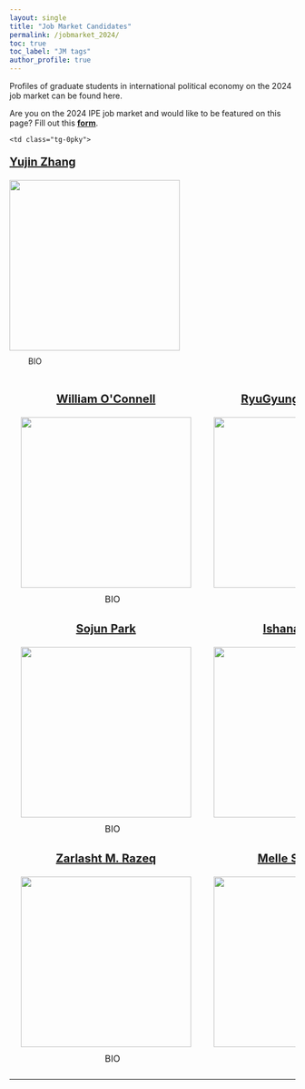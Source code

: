 ```yaml
---
layout: single
title: "Job Market Candidates"
permalink: /jobmarket_2024/
toc: true
toc_label: "JM tags"
author_profile: true
---
```


Profiles of graduate students in international political economy on the 2024 job market can be found here. 

Are you on the 2024 IPE job market and would like to be featured on this page? Fill out this <a href = "https://docs.google.com/forms/d/e/1FAIpQLSfplQyOa9VMP23xnjb21ifpc-UbWY7ZxyY2bRAaao3_jnjn0A/viewform?usp=sf_link"><b>form</b></a>.

<style>
HTML SCSSResult Skip Results Iframe
EDIT ON
body {
  padding: 100px;
  font-family: -apple-system, BlinkMacSystemFont, "Segoe UI", Roboto, Helvetica,
    Arial, sans-serif, "Apple Color Emoji", "Segoe UI Emoji", "Segoe UI Symbol";
}

details {
  position: relative;
  display: inline-block;
  cursor: pointer;
  border-radius: 3px;
  transition: 0.15s background linear;
  &:hover {
    background: #d4d1ec;
  }
}

details > summary::-webkit-details-marker {
  display: none;
  float:left;
}

summary {
  padding: 10px;
  list-style: none;
  background: url("https://assets.codepen.io/14179/Info.svg") 11px 11.5px
    no-repeat;
  padding-left: 33px;
}

details p {
  text-align: left;
  cursor: auto;
  background: #eee;
  padding: 15px;
  width: 350px;
  position: absolute;
  left: -150px;
  top: 35px;
  border-radius: 4px;
  right: 100px;

  &:before {
    content: "";
    width: 0;
    height: 0;
    border-left: 8px solid transparent;
    border-right: 8px solid transparent;
    border-bottom: 12px solid #eee;
    top: -10px;
    position: absolute;
    left: 10px;
  }
}

details div {
  text-align: left;
  cursor: auto;
  background: #eee;
  padding: 15px;
  width: 350px;
  position: absolute;
  left: 0px;
  top: 35px;
  border-radius: 4px;
  right: 250px;

  &:before {
    content: "";
    width: 0;
    height: 0;
    border-left: 8px solid transparent;
    border-right: 8px solid transparent;
    border-bottom: 12px solid #eee;
    top: -10px;
    position: absolute;
    left: 10px;
  }
}

details[open] p {
  animation: animateDown 0.2s linear forwards;
}

details[open] div {
  animation: animateDown 0.2s linear forwards;
}

@keyframes animateDown {
  0% {
    opacity: 0;
    transform: translatey(-15px);
  }
  100% {
    opacity: 1;
    transform: translatey(0);
  }
}
</style>

<style type="text/css">
  td {
    text-align: center;
    padding: 0 20px;
  }
</style>


<table class="tg">
<thead>
    <tr>
            <td class="tg-0pky">
    <p style="font-size:20px"><a href = "http://williamdoconnell.com"><b>William O'Connell</b></a></p>
<a href="http://williamdoconnell.com">
    <img src="https://gsipe-workshop.github.io/images/WilliamOConnell.jpg" width="300" height="300"
    ></a>
  <br />
  <details><summary>BIO</summary><p>William D. O’Connell is a postdoctoral researcher at Columbia University’s Center for Political Economy. His book project focuses on the management of international financial crises and the interplay between technocratic and political cooperation. His other research projects focus on the political economy of financial regulation, EU integration, and the rise of China. He has written op-eds and made several media appearances discussing cryptocurrency regulation, the failures of FTX, Credit Suisse, and Silicon Valley Bank, as well as a variety of other economic policy issues. He completed his PhD at the University of Toronto. 
    </p>
  </details>
  </td>
      <td class="tg-0pky">
    <p style="font-size:20px"><a href = ""><b>RyuGyung (Rio) Park</b></a></p>
    <a href="https://riopark.weebly.com/">
    <img src="https://gsipe-workshop.github.io/images/RyuGyung_Park.JPG" width="300" height="300"
    ></a>
  <br />
  <details><summary>BIO</summary><p>RyuGyung (Rio) Park is a PhD candidate at the University of California, Davis. Her research focuses on the international political economy of trade and environmental policies. Her dissertation examines the behaviors of legislators, interest groups, and the public in the dual challenge of free trade and climate change. More broadly, she studies trade-offs between economy and environment, using a variety of research methods, including causal inference designs, survey experiments, and interviews. She received her B.A. in international relations and communications, and her M.A. in public policy from Seoul National University. </p>
  </details>
  </td>
                </tr>
</thead>
<thead>
  <tr>
      <td class="tg-0pky">
   <p style="font-size:20px"><a href = "https://www.sojunpark.com/"><b>Sojun Park</b></a></p>
    <a href="https://www.sojunpark.com/">
    <img src="https://gsipe-workshop.github.io/images/Sojun_Park.jpg" width="300" height="300"
    ></a>
  <br />
  <details><summary>BIO</summary><p>I am a Ph.D. candidate at Princeton University and a Global Political Economy Project fellow at Georgetown University. My research uncovers various sources of economic insecurity firms encounter in a globalized world, such as intellectual property theft and pandemics, and shows how the unpredictability of global markets drives corporate political behaviors and trade negotiations. I hold a B.A. in International Studies and a B.A. in Economics from Korea University. My work has been published at the Review of International Organizations and won the Best Graduate Student Paper Award at the International Studies Association's International Political Economy (IPE) section in 2024. </p>
  </details>
  </td>
     <td class="tg-0pky">
   <p style="font-size:20px"><a href = "https://ishanaratan.com/"><b>Ishana Ratan</b></a></p>
    <a href="https://ishanaratan.com/">
    <img src="https://gsipe-workshop.github.io/images/Ishana_Ratan.jpg" width="300" height="300"
    ></a>
  <br />
  <details><summary>BIO</summary><p>I am a PhD candidate in Political Science at the University of California, Berkeley. I research the international political economy of renewable energy investment, and my dissertation project examines how renewable energy firm ownership shapes lobbying for the energy transition. I am also an Assistant Director at the Berkeley APEC Study Center and pre-doctoral fellow at the Boston University Global Development Policy Center (2022-2024). My work has been funded by the UC Institute for Global Conflict and Cooperation, the UC Berkeley Institute for International Studies, Network for a New Political Economy, and American Political Science Association. </p>
  </details> 
  </td>
              </tr>
</thead>
<thead>
  <tr>
      <td class="tg-0pky">
    <p style="font-size:20px"><a href = "https://www.zarlashtmrazeq.com/"><b>Zarlasht M. Razeq</b></a></p>
    <a href="https://www.zarlashtmrazeq.com/">
    <img src="https://gsipe-workshop.github.io/images/Zarlasht_Razeq.jpg"   width="300" height="300"
    ></a>
  <br />
  <details><summary>BIO</summary><p>Zarlasht received her Ph.D. in Political Science from McGill University in 2023. Her research interests are in the IPE of trade, GVCs, and FDI. Her dissertation examined the effect of trade institutions (deep PTAs) on GVCs at the country and firm levels. In 2024/2025, she is a research fellow at the Niehaus Center for Globalization and Governance.  Her current projects focus on MNCs’ supply chain networks, FDI and climate change, and the role of international trade institutions in supply chain resilience. In the 2023/2024 academic year, she was a Research Fellow at the Warwick Business School U.K.  
  </p>
  </details> 
  </td>

<td class="tg-0pky">
   <p style="font-size:20px"><a href = "https://uva.theopenscholar.com/melle-scholten"><b>Melle Scholten</b></a></p>
    <a href="https://uva.theopenscholar.com/melle-scholten">
    <img src="https://gsipe-workshop.github.io/images/Melle_Scholten.jpg" width="300" height="300"
    ></a>
  <br />
  <details><summary>BIO</summary><p>I am currently a PhD candidate at the University of Virginia (ABD, committee chair: David Leblang), and have been a lecturer at the University of Groningen, and an Adjunct Faculty member at Mary Baldwin University. My research interests include the political economy of migration and remittances, as well as international and comparative political economy conceived more broadly, using the tools of experimental and observational causal inference. My teaching experience covers a wide range of courses covering political science, history, economics, methods, and statistics.  
  </p>
  </details> 
  </td>
            </tr>
</thead>
<thead>
  <tr>

            
    <td class="tg-0pky">
   <p style="font-size:20px"><a href = "https://www.yujinzhang.com/"><b>Yujin Zhang</b></a></p>
    <a href="https://www.yujinzhang.com/">
    <img src="https://gsipe-workshop.github.io/images/Yujin_Zhang.jpg" width="300" height="300"
    ></a>
  <br />
  <details><summary>BIO</summary><p>Yujin Zhang is a Ph.D. candidate in the Department of Political Science at Columbia University. I am interested in how individuals' political attitudes and behaviors are shaped by personal experiences, particularly their economic backgrounds. My research focuses on the political consequences of changing economic conditions, particularly those related to international trade, immigration, and economic crises.</p>
  </details> 
  </td>
            </tr>
</thead>
<thead>
  <tr>
    
</thead>  

</table>

<hr>

<a id='jmc_tag'></a>

<!---**
# Job Market Candidates by tags

<br />
<center><details><summary>CLICK HERE FOR THE TAG INDEX.</summary>
<div class="toc">
  {% for tag in site.tags %}
      <ul>
        <li><a href="#{{ tag[0] }}">{{ tag[0] }}</a></li>
      </ul>
  {% endfor %}
</div>
</details></center>
<br />

{% for tag in site.tags %}
  <h2 id="{{ tag[0] }}">{{ tag[0] }}</h2>
  <ul>
    {% for post in tag[1] %}
      <li><a href="{{ post.url }}">{{ post.title }}</a></li>
    {% endfor %}
  </ul>
{% endfor %}


